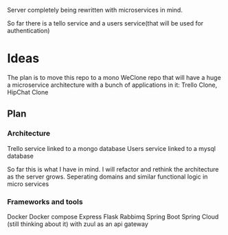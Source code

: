 Server completely being rewritten with microservices in mind.

So far there is a tello service and a users service(that will be used for authentication)

# Ideas

The plan is to move this repo to a mono WeClone repo that will have a huge a microservice architecture with a bunch of applications in it: Trello Clone, HipChat Clone

## Plan

### Architecture

Trello service linked to a mongo database
Users service linked to a mysql database

So far this is what I have in mind. I will refactor and rethink the architecture as the server grows. Seperating domains and similar functional logic in micro services

### Frameworks and tools

Docker
Docker compose
Express
Flask
Rabbimq
Spring Boot
Spring Cloud (still thinking about it) with zuul as an api gateway
